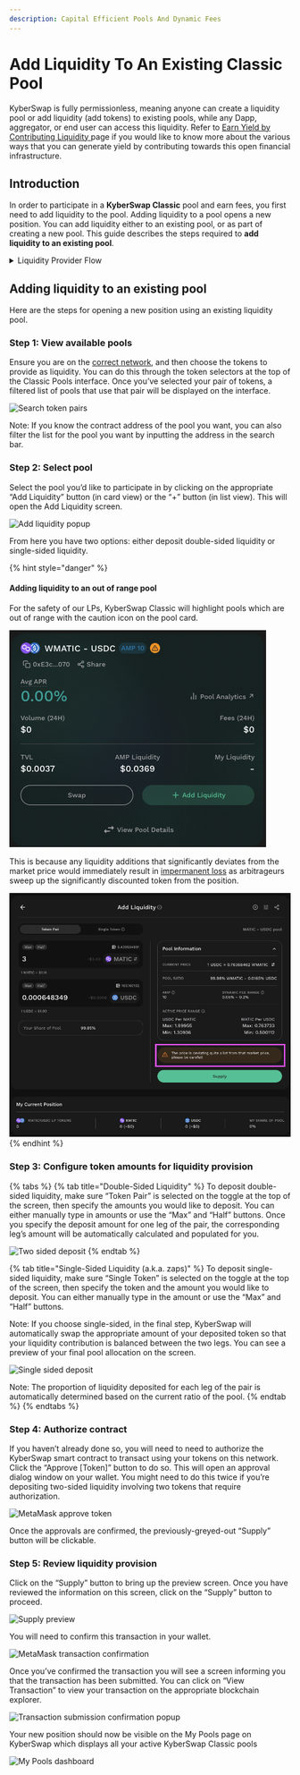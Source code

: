 ```yaml
---
description: Capital Efficient Pools And Dynamic Fees
---
```


# Add Liquidity To An Existing Classic Pool

KyberSwap is fully permissionless, meaning anyone can create a liquidity pool or add liquidity (add tokens) to existing pools, while any Dapp, aggregator, or end user can access this liquidity. Refer to [Earn Yield by Contributing Liquidity ](../../../kyberswap-solutions/kyberswap-interface/user-guides/earn-yield-by-contributing-liquidity.md)page if you would like to know more about the various ways that you can generate yield by contributing towards this open financial infrastructure.

## Introduction

In order to participate in a **KyberSwap Classic** pool and earn fees, you first need to add liquidity to the pool. Adding liquidity to a pool opens a new position. You can add liquidity either to an existing pool, or as part of creating a new pool. This guide describes the steps required to **add liquidity to an existing pool**.

<details>

<summary>Liquidity Provider Flow</summary>

Still deciding on which solution suits you best?&#x20;

* **Overview**: [Earn Yield By Contributing Liquidity](../../../kyberswap-solutions/kyberswap-interface/user-guides/earn-yield-by-contributing-liquidity.md)
* **Detailed comparison**:  [Classic vs Elastic](../../classic-vs-elastic/)&#x20;

#### Next steps

1. [Connect Your Wallet](../../../kyberswap-solutions/kyberswap-interface/user-guides/connect-your-wallet.md)
2. [Switching Networks](../../../kyberswap-solutions/kyberswap-interface/user-guides/selecting-preferred-network.md)
3. [Classic Pool Creation ](classic-pool-creation.md)
4. **Add Liquidity To An Existing Classic Pool** **<-**
5. [Yield Farming On Classic](yield-farming-on-classic.md)
6. [Removing Liquidity On Classic](removing-liquidity-on-classic.md)

</details>

## Adding liquidity to an existing pool

Here are the steps for opening a new position using an existing liquidity pool.

### **Step 1**: View available pools

Ensure you are on the [correct network](../../../kyberswap-solutions/kyberswap-interface/user-guides/selecting-preferred-network.md), and then choose the tokens to provide as liquidity. You can do this through the token selectors at the top of the Classic Pools interface. Once you’ve selected your pair of tokens, a filtered list of pools that use that pair will be displayed on the interface.

![Search token pairs](https://support.kyberswap.com/hc/article\_attachments/14431174298009)

Note: If you know the contract address of the pool you want, you can also filter the list for the pool you want by inputting the address in the search bar.

### **Step 2**: Select pool

Select the pool you’d like to participate in by clicking on the appropriate “Add Liquidity” button (in card view) or the “+” button (in list view). This will open the Add Liquidity screen.

![Add liquidity popup](https://support.kyberswap.com/hc/article\_attachments/14431174295705)

From here you have two options: either deposit double-sided liquidity or single-sided liquidity.

{% hint style="danger" %}
#### Adding liquidity to an out of range pool

For the safety of our LPs, KyberSwap Classic will highlight pools which are out of range with the caution icon on the pool card.

![](<../../../.gitbook/assets/image (18).png>)

This is because any liquidity additions that significantly deviates from the market price would immediately result in [impermanent loss](../../../getting-started/foundational-topics/decentralized-finance/impermanent-loss.md) as arbitrageurs sweep up the significantly discounted token from the position.

![](<../../../.gitbook/assets/image (23) (2).png>)
{% endhint %}

### **Step 3**: Configure token amounts for liquidity provision

{% tabs %}
{% tab title="Double-Sided Liquidity" %}
To deposit double-sided liquidity, make sure “Token Pair” is selected on the toggle at the top of the screen, then specify the amounts you would like to deposit. You can either manually type in amounts or use the “Max” and “Half” buttons. Once you specify the deposit amount for one leg of the pair, the corresponding leg’s amount will be automatically calculated and populated for you.

![Two sided deposit](https://support.kyberswap.com/hc/article\_attachments/14431128365593)
{% endtab %}

{% tab title="Single-Sided Liquidity (a.k.a. zaps)" %}
To deposit single-sided liquidity, make sure “Single Token” is selected on the toggle at the top of the screen, then specify the token and the amount you would like to deposit. You can either manually type in the amount or use the “Max” and “Half” buttons.

Note: If you choose single-sided, in the final step, KyberSwap will automatically swap the appropriate amount of your deposited token so that your liquidity contribution is balanced between the two legs. You can see a preview of your final pool allocation on the screen.

![Single sided deposit](https://support.kyberswap.com/hc/article\_attachments/14431128368025)

Note: The proportion of liquidity deposited for each leg of the pair is automatically determined based on the current ratio of the pool.
{% endtab %}
{% endtabs %}

### **Step 4**: Authorize contract

If you haven’t already done so, you will need to need to authorize the KyberSwap smart contract to transact using your tokens on this network. Click the “Approve \[Token]” button to do so. This will open an approval dialog window on your wallet. You might need to do this twice if you’re depositing two-sided liquidity involving two tokens that require authorization.

![MetaMask approve token](https://support.kyberswap.com/hc/article\_attachments/14431174533657)

Once the approvals are confirmed, the previously-greyed-out “Supply” button will be clickable.

### **Step 5**: Review liquidity provision

Click on the “Supply” button to bring up the preview screen. Once you have reviewed the information on this screen, click on the “Supply” button to proceed.

![Supply preview](https://support.kyberswap.com/hc/article\_attachments/14431128463257)

You will need to confirm this transaction in your wallet.

![MetaMask transaction confirmation](https://support.kyberswap.com/hc/article\_attachments/14431174633625)

Once you’ve confirmed the transaction you will see a screen informing you that the transaction has been submitted. You can click on “View Transaction” to view your transaction on the appropriate blockchain explorer.

![Transaction submission confirmation popup](https://support.kyberswap.com/hc/article\_attachments/14431174635929)

Your new position should now be visible on the My Pools page on KyberSwap which displays all your active KyberSwap Classic pools

![My Pools dashboard](https://support.kyberswap.com/hc/article\_attachments/14431128694169)
